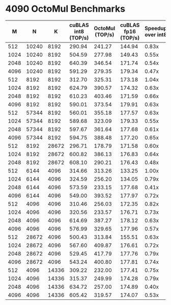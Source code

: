 # 4090 OctoMul Benchmarks

| M    | N     | K     | cuBLAS int8 (TOP/s)  | OctoMul (TOP/s)     | cuBLAS fp16 (TOP/s)  | Speedup over int8 | Speedup over FP16 |
|------|-------|-------|----------------------|---------------------|----------------------|-------------------|-------------------|
| 512  | 10240 | 8192  | 290.94               | 241.27              | 144.94               | 0.83x             | 1.66x             |
| 1024 | 10240 | 8192  | 504.59               | 277.98              | 149.43               | 0.55x             | 1.86x             |
| 2048 | 10240 | 8192  | 640.39               | 346.54              | 171.74               | 0.54x             | 2.02x             |
| 4096 | 10240 | 8192  | 591.29               | 279.35              | 179.34               | 0.47x             | 1.56x             |
| 512  | 8192  | 8192  | 312.70               | 325.31              | 173.18               | 1.04x             | 1.88x             |
| 1024 | 8192  | 8192  | 624.79               | 390.57              | 174.32               | 0.63x             | 2.24x             |
| 2048 | 8192  | 8192  | 610.23               | 403.46              | 171.59               | 0.66x             | 2.35x             |
| 4096 | 8192  | 8192  | 590.01               | 373.54              | 179.91               | 0.63x             | 2.08x             |
| 512  | 57344 | 8192  | 560.01               | 355.18              | 177.57               | 0.63x             | 2.00x             |
| 1024 | 57344 | 8192  | 589.68               | 323.09              | 179.33               | 0.55x             | 1.80x             |
| 2048 | 57344 | 8192  | 597.67               | 361.64              | 177.68               | 0.61x             | 2.04x             |
| 4096 | 57344 | 8192  | 594.75               | 388.48              | 177.20               | 0.65x             | 2.19x             |
| 512  | 8192  | 28672 | 296.71               | 178.79              | 171.58               | 0.60x             | 1.04x             |
| 1024 | 8192  | 28672 | 600.82               | 386.13              | 176.83               | 0.64x             | 2.18x             |
| 2048 | 8192  | 28672 | 608.10               | 290.21              | 176.43               | 0.48x             | 1.64x             |
| 512  | 6144  | 4096  | 314.66               | 313.26              | 133.25               | 1.00x             | 2.35x             |
| 1024 | 6144  | 4096  | 324.59               | 256.20              | 134.05               | 0.79x             | 1.91x             |
| 2048 | 6144  | 4096  | 573.59               | 233.15              | 177.68               | 0.41x             | 1.31x             |
| 4096 | 6144  | 4096  | 549.00               | 393.52              | 177.97               | 0.72x             | 2.21x             |
| 512  | 4096  | 4096  | 310.46               | 256.03              | 172.35               | 0.82x             | 1.49x             |
| 1024 | 4096  | 4096  | 320.56               | 233.57              | 176.71               | 0.73x             | 1.32x             |
| 2048 | 4096  | 4096  | 614.69               | 387.27              | 178.12               | 0.63x             | 2.17x             |
| 4096 | 4096  | 4096  | 576.99               | 329.65              | 177.96               | 0.57x             | 1.85x             |
| 512  | 28672 | 4096  | 500.43               | 313.84              | 155.51               | 0.63x             | 2.02x             |
| 1024 | 28672 | 4096  | 567.60               | 409.87              | 176.61               | 0.72x             | 2.32x             |
| 2048 | 28672 | 4096  | 529.45               | 417.79              | 177.76               | 0.79x             | 2.35x             |
| 4096 | 28672 | 4096  | 543.24               | 400.80              | 177.81               | 0.74x             | 2.25x             |
| 512  | 4096  | 14336 | 309.22               | 232.00              | 177.41               | 0.75x             | 1.31x             |
| 1024 | 4096  | 14336 | 315.37               | 249.99              | 174.28               | 0.79x             | 1.43x             |
| 2048 | 4096  | 14336 | 634.72               | 257.00              | 174.89               | 0.40x             | 1.47x             |
| 4096 | 4096  | 14336 | 605.42               | 319.57              | 174.07               | 0.53x             | 1.84x             |